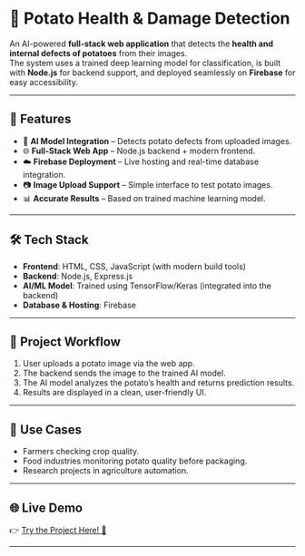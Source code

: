 # 🥔 Potato Health & Damage Detection

An AI-powered **full-stack web application** that detects the **health and internal defects of potatoes** from their images.  
The system uses a trained deep learning model for classification, is built with **Node.js** for backend support, and deployed seamlessly on **Firebase** for easy accessibility.  

---

## 🚀 Features
- 🔎 **AI Model Integration** – Detects potato defects from uploaded images.  
- 🌐 **Full-Stack Web App** – Node.js backend + modern frontend.  
- ☁️ **Firebase Deployment** – Live hosting and real-time database integration.  
- 📷 **Image Upload Support** – Simple interface to test potato images.  
- 📊 **Accurate Results** – Based on trained machine learning model.  

---

## 🛠️ Tech Stack
- **Frontend**: HTML, CSS, JavaScript (with modern build tools)  
- **Backend**: Node.js, Express.js  
- **AI/ML Model**: Trained using TensorFlow/Keras (integrated into the backend)  
- **Database & Hosting**: Firebase  

---

## 📂 Project Workflow
1. User uploads a potato image via the web app.  
2. The backend sends the image to the trained AI model.  
3. The AI model analyzes the potato’s health and returns prediction results.  
4. Results are displayed in a clean, user-friendly UI.  

---

## 🎯 Use Cases
- Farmers checking crop quality.  
- Food industries monitoring potato quality before packaging.  
- Research projects in agriculture automation.  

---

## 🌐 Live Demo
👉 [Try the Project Here! 🚀](https://my-potato-project-84589.web.app/)  

---
